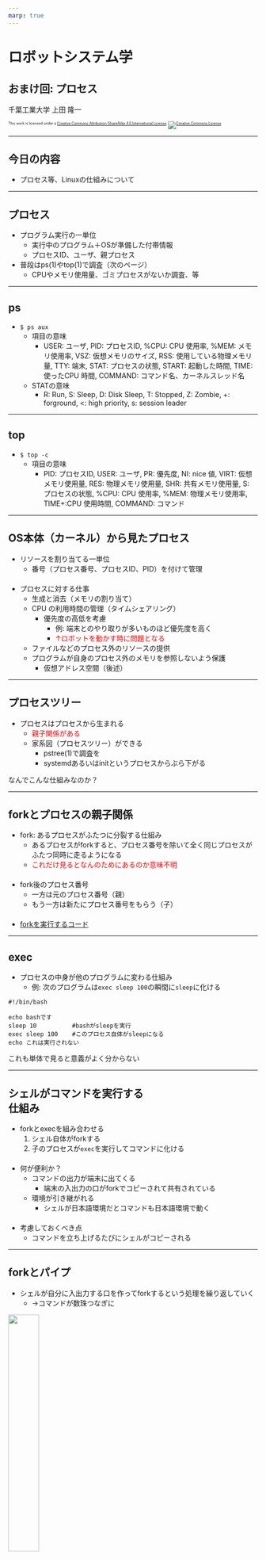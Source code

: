 ```yaml
---
marp: true
---
```


<!-- footer: "ロボットシステム学おまけ回" -->

# ロボットシステム学

## おまけ回: プロセス

千葉工業大学 上田 隆一


<p style="font-size:50%">
This work is licensed under a <a rel="license" href="http://creativecommons.org/licenses/by-sa/4.0/">Creative Commons Attribution-ShareAlike 4.0 International License</a>.
<a rel="license" href="http://creativecommons.org/licenses/by-sa/4.0/">
<img alt="Creative Commons License" style="border-width:0" src="https://i.creativecommons.org/l/by-sa/4.0/88x31.png" /></a>
</p>

---

<!-- paginate: true -->

## 今日の内容

- プロセス等、Linuxの仕組みについて

---

## プロセス

- プログラム実行の一単位
  - 実行中のプログラム＋OSが準備した付帯情報
  - プロセスID、ユーザ、親プロセス
- 普段はps(1)やtop(1)で調査（次のページ）
  - CPUやメモリ使用量、ゴミプロセスがないか調査、等

---

## ps

- `$ ps aux`
  - 項目の意味
    - USER: ユーザ, PID: プロセスID, %CPU: CPU 使用率,
    %MEM: メモリ使用率, VSZ: 仮想メモリのサイズ,
    RSS: 使用している物理メモリ量, TTY: 端末, STAT: プロセスの状態,
    START: 起動した時間, TIME: 使ったCPU 時間,
    COMMAND: コマンド名、カーネルスレッド名
  - STATの意味
    - R: Run, S: Sleep, D: Disk Sleep, T: Stopped, Z: Zombie,
    +: forground, <: high priority, s: session leader

---

## top

- `$ top -c`
  - 項目の意味
    - PID: プロセスID, USER: ユーザ, PR: 優先度, NI: nice 値,
    VIRT: 仮想メモリ使用量, RES: 物理メモリ使用量,
    SHR: 共有メモリ使用量, S: プロセスの状態,
    %CPU: CPU 使用率, %MEM: 物理メモリ使用率,
    TIME+:CPU 使用時間, COMMAND: コマンド

---

## OS本体（カーネル）から見たプロセス

- リソースを割り当てる一単位
  - 番号（プロセス番号、プロセスID、PID）を付けて管理<br />　
- プロセスに対する仕事
  - 生成と消去（メモリの割り当て）
  - CPU の利用時間の管理（タイムシェアリング）
    - 優先度の高低を考慮
      - 例: 端末とのやり取りが多いものほど優先度を高く
      - <span style="color:red">↑ロボットを動かす時に問題となる</span>
  - ファイルなどのプロセス外のリソースの提供
  - プログラムが自身のプロセス外のメモリを参照しないよう保護
    - 仮想アドレス空間（後述）

---

## プロセスツリー

- プロセスはプロセスから生まれる
  - <span style="color:red">親子関係がある</span>
  - 家系図（プロセスツリー）ができる
    - pstree(1)で調査を
    - systemdあるいはinitというプロセスからぶら下がる

なんでこんな仕組みなのか？

---

## forkとプロセスの親子関係

- fork: あるプロセスがふたつに分裂する仕組み
    - あるプロセスがforkすると、プロセス番号を除いて全く同じプロセスがふたつ同時に走るようになる
    -  <span style="color:red">これだけ見るとなんのためにあるのか意味不明</span><br />　
- fork後のプロセス番号
    - 一方は元のプロセス番号（親）
    - もう一方は新たにプロセス番号をもらう（子）<br />　
-  [forkを実行するコード](https://gist.github.com/ryuichiueda/9593919)

---

## exec

- プロセスの中身が他のプログラムに変わる仕組み
    - 例: 次のプログラムは`exec sleep 100`の瞬間に`sleep`に化ける

```
#!/bin/bash

echo bashです
sleep 10          #bashがsleepを実行
exec sleep 100    #このプロセス自体がsleepになる
echo これは実行されない
```

これも単体で見ると意義がよく分からない

---

## シェルがコマンドを実行する<br />仕組み

- forkとexecを組み合わせる
    1. シェル自体がforkする
    2. 子のプロセスが`exec`を実行してコマンドに化ける<br />　
- 何が便利か？
  - コマンドの出力が端末に出てくる
    - 端末の入出力の口がforkでコピーされて共有されている
  - 環境が引き継がれる
    - シェルが日本語環境だとコマンドも日本語環境で動く<br />　
- 考慮しておくべき点
    - コマンドを立ち上げるたびにシェルがコピーされる

---

## <span style="text-transform:none">forkとパイプ

- シェルが自分に入出力する口を作ってforkするという処理を繰り返していく
    - →コマンドが数珠つなぎに

<img width="35%" src="./md/images/pipe.png" />

---

## プロセスとメモリ

- プロセスは、基本的に他のプロセスが使っているメモリの中身を見ることができない
  - --見ることができたら事故--
- プロセス間でメモリが見えないようにする仕組み: 仮想記憶
  - 問題: 図のような1列のメモリをどのように複数のプロセスに割り当てる？

<img width="22%" src="./md/images/mem_sequence.png" />

---

## 仮想記憶（ページング方式）

- アドレス空間を二種類用意
  - 物理アドレス空間（DRAMやその他を直接指す）
  - 仮想アドレス空間（プロセスごとに準備）
- アドレス空間を「ページ」に分割
- 仮想のページと物理ページを対応付け

<img width="90%" src="./md/images/page.jpg" />

---

## 仮想記憶で可能となること（1/2）

- fork後も参照しているアドレスが変わらない
- 別のプロセスのメモリ番地が見えない
- lazyな物理メモリ割り当て
  - プログラムが割り当てのないページの番地にアクセスした時に、物理メモリのページを割り当て
  - 割り当てのないページの番地にアクセスすることを「ページフォルト」と言い、これが起こると割り当てが起こる

---

## 仮想記憶で可能となること（2/2）

- スワップ
  - メモリが不足時にページ上のデータをストレージ上のページに追い出せる（スワップアウト）
  - 仮想アドレスの先が物理メモリである必要がなくなる
- キャッシュの管理が簡単に
  - プロセスが使用していない物理メモリのページに読み書きしたファイルのデータを記憶
  - キャッシュが有効だとHDDの読み書き回数を減らすことができる

---

## ここまでのまとめ

大きなシステムを作るときに大いに参考になる

- fork-exec
  - 親のプロセスを丸コピーするという単純で巧妙な方法で環境やリソースの引き継ぎが簡単に<br />　
- 仮想記憶
  - こちらも単純で巧妙な仕組みで効果的なメモリ利用を実現<br />　


以後は雑多な知識です

---

## プロセス番号等の観察

- `$ ps -eo command,pid,ppid,pgid,sid`
  - pid: プロセス番号
  - ppid: 今の親のプロセス番号
    - 親がいなくなると1番にぶら下がる
  - pgid: プロセスグループID: 同じジョブ（後述）の下にいるプロセスが共有するID
  - sid: セッションID: 一つの端末にぶら下がっているプロセスが共有するID
- 参考
    - https://linuxjm.osdn.jp/html/procps/man1/ps.1.html


---

## ジョブ

- シェルがプロセスを管理する塊
- 操作で把握しましょう

```bash
$ sleep 1000000 | cat | cat     #後ろのcatは特に意味はない
Ctrl+Z
 $ sleep 200000 | sleep 200000
Ctrl+Z
$ jobs

[1]-  停止                  sleep 1000000 | cat | cat
[2]+  停止                  sleep 200000 | sleep 200000
$ fg 2      これでjob2がフォアグラウンドに

sleep 200000 | sleep 200000
Ctrl+Z
[2]+  停止                  sleep 2000000 | sleep 2000000
$ kill %1        #job1を殺す

$ jobs

[1]  Terminated              sleep 1000000 | cat | cat
[2]+  停止                  sleep 200000 | sleep 200000
$ bg 2       #job2をバックグラウンド起動

[2]+ sleep 200000 | sleep 200000 &
$ jobs

[2]+  実行中               sleep 200000 | sleep 200000 &
$ fg 2    #job2をフォアグラウンドへ

sleep 200000 | sleep 200000
Ctrl+C
```

---

## シグナル

- プロセス間通信の一種
- あるプロセスから他のプロセスへの「合図」
  - ジョブのコントロールでやったCtrl+ZやCtrl+Cでも送られている
- シグナルの一覧
  - `$ kill -l`
- killコマンドで送ることができる
  - `$ kill -KILL 12345`     #SIGKILL（後述）をPID12345に
  - `$ kill 12345`           #SIGTERMをPID12345に
- 発展
  - `trap`を使うとシェルスクリプト内でシグナルを捕捉して割り込み処理が書ける

---

## 主なシグナル（1/2）

- SIGHUP（1番）
  - HUP: ハングアップ（電話の切断）
  - 使われ方
    - 端末が切れたときに関連するプロセスを止める
      - セッションリーダにSIGHUPが飛ぶ
      - セッションリーダー: セッションIDの持ち主
    - セッションリーダーがいなくなるとカーネルからSIGHUPがセッションのプロセスに送られる
- SIGINT（2 番）
  - INT: interrupt（割り込み）
  - 使われ方
    - 端末でCtrl+c を押したときに端末からセッショングループのフォアグラウンドプロセスに送られる

---

## 主なシグナル（2/2）

- SIGKILL（9 番）
  - プロセスを強制終了するときに使われる
  - プログラム側で後始末できない
  - 後始末はカーネルに任せる
- SIGSEGV（11 番）
  - メモリのセグメンテーションフォルト
- SIGPIPE（13 番）
  - 読み書きしていたパイプの切断
- SIGTERM（15番）
  - 終わってくれてというシグナル。プログラムは速やかに終わらないといけない


---

## プロセスとファイル

- 一つのプロセスについて調査したければ `/proc/<プロセス番号>` を見る
  - プロセス情報もファイルで提供される。なんでもファイル


---

## 終了ステータス

- プロセスが終わるときに親に返す番号
    - C言語やC++でプログラミングするときに`return 0`あるいは`exit(0)`と書いているアレ
    - `echo $?`あるいは（bashなら）`echo ${PIPESTATUS[@]}`で確認<br />　
- 用途
    - シェルスクリプトでの条件分岐
    - ソフトウェアの自動テスト
        - 全テストをパスしたら終了ステータス0を返す→GitHubなどにテスト成功と表示される
